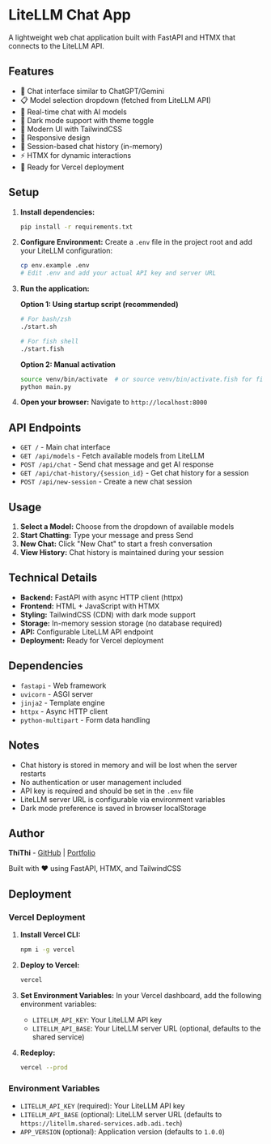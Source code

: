 # LiteLLM Chat App

A lightweight web chat application built with FastAPI and HTMX that connects to the LiteLLM API.

## Features

- 🤖 Chat interface similar to ChatGPT/Gemini
- 📋 Model selection dropdown (fetched from LiteLLM API)
- 💬 Real-time chat with AI models
- 🌙 Dark mode support with theme toggle
- 🎨 Modern UI with TailwindCSS
- 📱 Responsive design
- 🔄 Session-based chat history (in-memory)
- ⚡ HTMX for dynamic interactions
- 🚀 Ready for Vercel deployment

## Setup

1. **Install dependencies:**
   ```bash
   pip install -r requirements.txt
   ```

2. **Configure Environment:**
   Create a `.env` file in the project root and add your LiteLLM configuration:
   ```bash
   cp env.example .env
   # Edit .env and add your actual API key and server URL
   ```

3. **Run the application:**
   
   **Option 1: Using startup script (recommended)**
   ```bash
   # For bash/zsh
   ./start.sh
   
   # For fish shell
   ./start.fish
   ```
   
   **Option 2: Manual activation**
   ```bash
   source venv/bin/activate  # or source venv/bin/activate.fish for fish
   python main.py
   ```

4. **Open your browser:**
   Navigate to `http://localhost:8000`

## API Endpoints

- `GET /` - Main chat interface
- `GET /api/models` - Fetch available models from LiteLLM
- `POST /api/chat` - Send chat message and get AI response
- `GET /api/chat-history/{session_id}` - Get chat history for a session
- `POST /api/new-session` - Create a new chat session

## Usage

1. **Select a Model:** Choose from the dropdown of available models
2. **Start Chatting:** Type your message and press Send
3. **New Chat:** Click "New Chat" to start a fresh conversation
4. **View History:** Chat history is maintained during your session

## Technical Details

- **Backend:** FastAPI with async HTTP client (httpx)
- **Frontend:** HTML + JavaScript with HTMX
- **Styling:** TailwindCSS (CDN) with dark mode support
- **Storage:** In-memory session storage (no database required)
- **API:** Configurable LiteLLM API endpoint
- **Deployment:** Ready for Vercel deployment

## Dependencies

- `fastapi` - Web framework
- `uvicorn` - ASGI server
- `jinja2` - Template engine
- `httpx` - Async HTTP client
- `python-multipart` - Form data handling

## Notes

- Chat history is stored in memory and will be lost when the server restarts
- No authentication or user management included
- API key is required and should be set in the `.env` file
- LiteLLM server URL is configurable via environment variables
- Dark mode preference is saved in browser localStorage

## Author

**ThiThi** - [GitHub](https://github.com/dinhdobathi1992) | [Portfolio](https://dinhdobathi.com)

Built with ❤️ using FastAPI, HTMX, and TailwindCSS

## Deployment

### Vercel Deployment

1. **Install Vercel CLI:**
   ```bash
   npm i -g vercel
   ```

2. **Deploy to Vercel:**
   ```bash
   vercel
   ```

3. **Set Environment Variables:**
   In your Vercel dashboard, add the following environment variables:
   - `LITELLM_API_KEY`: Your LiteLLM API key
   - `LITELLM_API_BASE`: Your LiteLLM server URL (optional, defaults to the shared service)

4. **Redeploy:**
   ```bash
   vercel --prod
   ```

### Environment Variables

- `LITELLM_API_KEY` (required): Your LiteLLM API key
- `LITELLM_API_BASE` (optional): LiteLLM server URL (defaults to `https://litellm.shared-services.adb.adi.tech`)
- `APP_VERSION` (optional): Application version (defaults to `1.0.0`) 